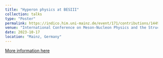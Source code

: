 ```yaml
---
title: "Hyperon physics at BESIII"
collection: talks
type: "Poster"
permalink: https://indico.him.uni-mainz.de/event/171/contributions/1449/
venue: "International Conference on Meson-Nucleon Physics and the Structure of the Nucleon (MENU 2023), Institute for Nuclear Physics of the Johannes Gutenberg University of Mainz"
date: 2023-10-17
location: "Mainz, Germany"
---
```

[More information here](https://indico.him.uni-mainz.de/event/171/contributions/1449)
<!-- This is a description of your talk, which is a markdown files that can be all markdown-ified like any other post. Yay markdown! -->
